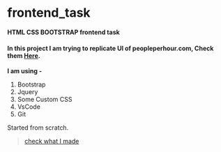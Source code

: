 # frontend_task

**HTML CSS BOOTSTRAP frontend task**

#### In this project I am trying to replicate UI of peopleperhour.com, Check them [Here](https://www.peopleperhour.com/freelancer/marketing-seo/penprince-m-experienced-guest-post-writer-on-nnjvwn#reviews).
**I am using -**

1. Bootstrap
2. Jquery
3. Some Custom CSS
4. VsCode
5. Git

Started from scratch.
> [check what I made](https://saxenaudit.github.io/frontend_task)
